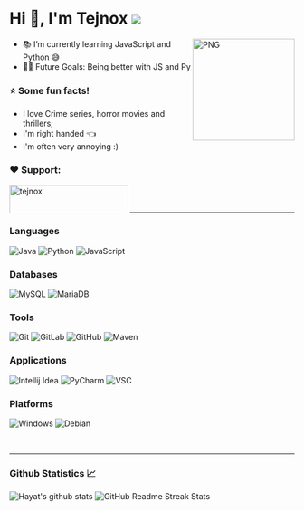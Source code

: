 # Hi 👋, I'm Tejnox <img src="https://komarev.com/ghpvc/?username=Tejnox"/>
<img align="right" alt="PNG" height="180px" src="https://i.imgur.com/Z852S1Y.png" />

- 📚 I’m currently learning JavaScript and Python 😅
- 💪🏼 Future Goals: Being better with JS and Py 

### :star: Some fun facts!
 - I love Crime series, horror movies and thrillers;
 - I'm right handed  :point_left: 
 - I'm often very annoying :)

<h3 align="left">❤️ Support:</h3>
<p><a href="https://www.buymeacoffee.com/tejnox"> <img align="left" src="https://i.imgur.com/NIjITjd.png" height="50" width="210" alt="tejnox" /></a></p><br><br>

---

### Languages

![Java](http://img.shields.io/badge/-Java-5B4638?style=flat-square&logo=java&logoColor=ffffff)
![Python](http://img.shields.io/badge/-Python-3776AB?style=flat-square&logo=python&logoColor=ffffff)
![JavaScript](http://img.shields.io/badge/-JavaScript-C6D126?style=flat-square&logo=javascript&logoColor=ffffff)

### Databases 

![MySQL](http://img.shields.io/badge/-MySQL-FF6347?style=flat-square&logo=mysql&logoColor=ffffff)
![MariaDB](http://img.shields.io/badge/-MariaDB-C4A484?style=flat-square&logo=mariadb&logoColor=ffffff)

### Tools  

![Git](https://img.shields.io/badge/-Git-%23F05032?style=flat-square&logo=git&logoColor=%23ffffff)
![GitLab](https://img.shields.io/badge/-GitLab-FCA121?style=flat-square&logo=gitlab)
![GitHub](https://img.shields.io/badge/-GitHub-181717?style=flat-square&logo=github)
![Maven](http://img.shields.io/badge/-Maven-C71A36?style=flat-square&logo=apache-maven)

### Applications

![Intellij Idea](http://img.shields.io/badge/-Intellij_IDEA-2C2255?style=flat-square&logo=IntelliJ-IDEA&logoColor=ffffff)
![PyCharm](http://img.shields.io/badge/-PyCharm-008080?style=flat-square&logo=PyCharm&logoColor=ffffff)
![VSC](http://img.shields.io/badge/-Visual_Studio_Code-007ACC?style=flat-square&logo=Visual-Studio-Code&logoColor=ffffff)

### Platforms

![Windows](http://img.shields.io/badge/-Windows-0078D6?style=flat-square&logo=windows&logoColor=ffffff)
![Debian](http://img.shields.io/badge/-Debian-A81D33?style=flat-square&logo=debian&logoColor=ffffff)

<br/>

---

### Github Statistics 📈

![Hayat's github stats](https://github-readme-stats.vercel.app/api?username=Tejnox&show_icons=true&theme=tokyonight&hide_border=true&line_height=25)
![GitHub Readme Streak Stats](https://github-readme-streak-stats.herokuapp.com?user=Tejnox&theme=tokyonight&hide_border=true&date_format=j%20M%5B%20Y%5D&line_height=50)
  
<br/>


